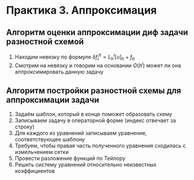 # Практика 3. Аппроксимация

## Алгоритм оценки аппроксимации диф задачи разностной схемой
1. Находим невязку по формуле $\delta f_{i}^h={L_{h}^i[u]_{h}+f_{h}}$
2. Смотрим на невязку и говорим на основании $O(h^{i})$ может ли она аппроксимировать данную задачу

## Алгоритм постройки разностной схемы для аппроксимации задачи
1. Задаём шаблон, который в конце поможет образовать схему
2. Записываем задачу в операторной форме (индекс отвечает за строку)
3. Для каждого из уравнений записываем уравнение, соответствующее шаблону
4. Требуем, чтобы правая часть полученного уравнения сходилась с измельчением сетки
5. Провести разложение функций по Тейлору
6. Решить систему уравнений относительно неизвестных коэффициентов